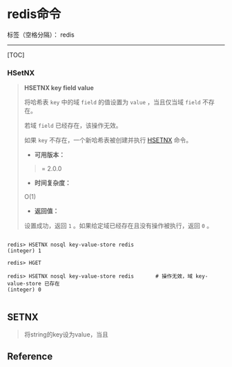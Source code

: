 # redis命令 

标签（空格分隔）： redis

---
[TOC]

### HSetNX
>**HSETNX key field value**
>
>将哈希表 `key` 中的域 `field` 的值设置为 `value` ，当且仅当域 `field` 不存在。
>
>若域 `field` 已经存在，该操作无效。
>
>如果 `key` 不存在，一个新哈希表被创建并执行 [HSETNX](http://doc.redisfans.com/hash/hsetnx.html#hsetnx) 命令。
>
>- **可用版本：**
>
>  >= 2.0.0
>
>- **时间复杂度：**
>
>  O(1)
>
>- **返回值：**
>
>  设置成功，返回 `1` 。如果给定域已经存在且没有操作被执行，返回 `0` 。
```SHELL

redis> HSETNX nosql key-value-store redis
(integer) 1

redis> HGET

redis> HSETNX nosql key-value-store redis       # 操作无效，域 key-value-store 已存在
(integer) 0


```



## SETNX

> 将string的key设为value，当且





## Reference